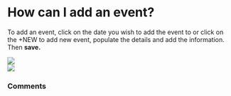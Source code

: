 # How can I add an event?

<p class="no-margin">To add an event, click on the date you wish to add the event to or click on the +NEW to add new event, populate the details and add the information. Then <b>save.</b></p>
<p class="no-margin"></p>
<div class="intercom-container"><img src="https://teams-pro.intercom-attachments-1.com/i/o/664842779/94a5099edfced3d488813dc9/how_can_i_add_an_event.png"></div><div class="intercom-container"><img src="https://teams-pro.intercom-attachments-1.com/i/o/664842795/49dacf4e31169bba106d80dd/how_can_i_add_an_event.png"></div>

### Comments

<Comments />
